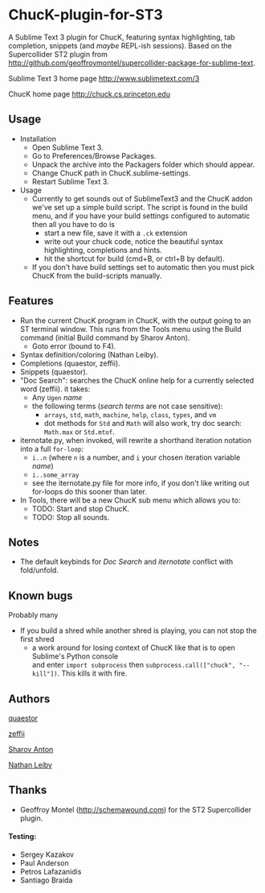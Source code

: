 ChucK-plugin-for-ST3
====================

A Sublime Text 3 plugin for ChucK, featuring syntax highlighting, tab completion, snippets (and *maybe* REPL-ish sessions). Based on the Supercollider ST2 plugin from http://github.com/geoffroymontel/supercollider-package-for-sublime-text.

Sublime Text 3 home page
http://www.sublimetext.com/3

ChucK home page
http://chuck.cs.princeton.edu

## Usage

- Installation
    - Open Sublime Text 3.
    - Go to Preferences/Browse Packages.
    - Unpack the archive into the Packagers folder which should appear.
    - Change ChucK path in ChucK.sublime-settings.
    - Restart Sublime Text 3.
- Usage
    - Currently to get sounds out of SublimeText3 and the ChucK addon we've set up a 
simple build script. The script is found in the build menu, and if you have your build settings configured 
to automatic then all you have to do is  
        - start a new file, save it with a `.ck` extension 
        - write out your chuck code, notice the beautiful syntax highlighting, completions and hints.
        - hit the shortcut for build (cmd+B, or ctrl+B by default). 
    - If you don't have build settings set to automatic then you must pick ChucK from the build-scripts manually. 

## Features
- Run the current ChucK program in ChucK, with the output going
    to an ST terminal window. This runs from the Tools menu
    using the Build command (initial Build command by Sharov Anton).
  - Goto error (bound to F4).
- Syntax definition/coloring (Nathan Leiby).
- Completions (quaestor, zeffii).
- Snippets (quaestor).
- "Doc Search": searches the ChucK online help for a currently selected word (zeffii). it takes:
  - Any `Ugen` _name_
  - the following terms (_search terms_ are not case sensitive):
    - `arrays`, `std`, `math`, `machine`, `help`, `class`, `types`, and `vm`  
    - dot methods for `Std` and `Math` will also work, try doc search: `Math.max` or `Std.mtof`.
- iternotate.py, when invoked, will rewrite a shorthand iteration notation into a full `for-loop`:
  - `i..n` (where `n` is a number, and `i` your chosen iteration variable _name_)
  - `i..some_array`
  - see the iternotate.py file for more info, if you don't like writing out for-loops do this sooner than later.
- In Tools, there will be a new ChucK sub menu which allows you to:
  - TODO: Start and stop ChucK.
  - TODO: Stop all sounds.

## Notes
- The default keybinds for _Doc Search_ and _iternotate_ conflict with fold/unfold.

## Known bugs
Probably many
- If you build a shred while another shred is playing, you can not stop the first shred  
    - a work around for losing context of ChucK like that is to open Sublime's Python console   
    and enter `import subprocess` then `subprocess.call(["chuck", "--kill"])`. This kills it with fire.


## Authors
[quaestor](http://github.com/tildebyte)

[zeffii](http://www.coursera.org/user/i/daff1a17ed112d8df2602bc10fa57a3b)

[Sharov Anton](http://www.coursera.org/user/i/6591636f6ce50babb61bb547c721fac4)

[Nathan Leiby](http://github.com/nathanleiby)

## Thanks

- Geoffroy Montel (http://schemawound.com) for the ST2 Supercollider plugin.

#### Testing:

- Sergey Kazakov
- Paul Anderson
- Petros Lafazanidis
- Santiago Braida

